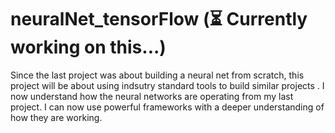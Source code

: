 # neuralNet_tensorFlow (⏳ Currently working on this...)

Since the last project was about building a neural net from scratch, this project will be about using indsutry standard tools to build similar projects . I now understand how the neural networks are operating from my last project. I can now use powerful frameworks with a deeper understanding of how they are working. 

